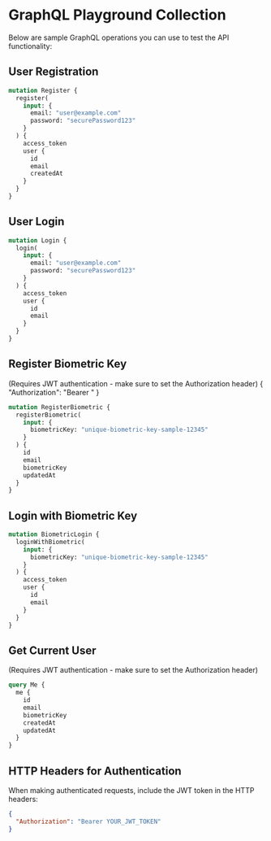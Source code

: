# GraphQL Playground Collection

Below are sample GraphQL operations you can use to test the API functionality:

## User Registration

```graphql
mutation Register {
  register(
    input: {
      email: "user@example.com"
      password: "securePassword123"
    }
  ) {
    access_token
    user {
      id
      email
      createdAt
    }
  }
}
```

## User Login

```graphql
mutation Login {
  login(
    input: {
      email: "user@example.com"
      password: "securePassword123"
    }
  ) {
    access_token
    user {
      id
      email
    }
  }
}
```

## Register Biometric Key
(Requires JWT authentication - make sure to set the Authorization header)
{
  "Authorization": "Bearer <your-jwt-token>"
}


```graphql
mutation RegisterBiometric {
  registerBiometric(
    input: {
      biometricKey: "unique-biometric-key-sample-12345"
    }
  ) {
    id
    email
    biometricKey
    updatedAt
  }
}
```

## Login with Biometric Key

```graphql
mutation BiometricLogin {
  loginWithBiometric(
    input: {
      biometricKey: "unique-biometric-key-sample-12345"
    }
  ) {
    access_token
    user {
      id
      email
    }
  }
}
```

## Get Current User
(Requires JWT authentication - make sure to set the Authorization header)

```graphql
query Me {
  me {
    id
    email
    biometricKey
    createdAt
    updatedAt
  }
}
```

## HTTP Headers for Authentication

When making authenticated requests, include the JWT token in the HTTP headers:

```json
{
  "Authorization": "Bearer YOUR_JWT_TOKEN"
}
```
